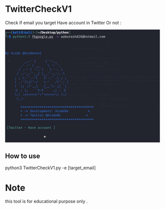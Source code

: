 # TwitterCheckV1
Check If email you target Have account  in Twitter Or not :

![Drag Racing](twitter.png)

## How to use 

python3 TwitterCheckV1.py -e [target_email] 

# Note 
this tool is for educational purpose only .
